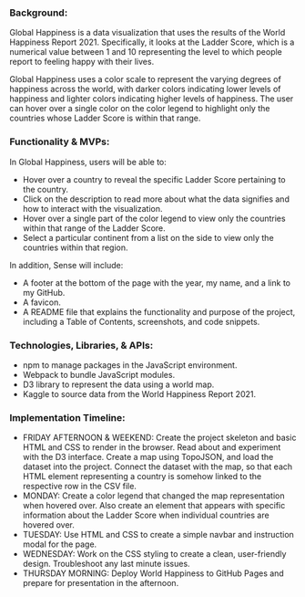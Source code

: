 ### Background:
Global Happiness is a data visualization that uses the results of the World Happiness Report 2021. Specifically, it looks at the Ladder Score, which is a numerical value between 1 and 10 representing the level to which people report to feeling happy with their lives.

Global Happiness uses a color scale to represent the varying degrees of happiness across the world, with darker colors indicating lower levels of happiness and lighter colors indicating higher levels of happiness. The user can hover over a single color on the color legend to highlight only the countries whose Ladder Score is within that range.

### Functionality & MVPs:
In Global Happiness, users will be able to:
- Hover over a country to reveal the specific Ladder Score pertaining to the country.
- Click on the description to read more about what the data signifies and how to interact with the visualization.
- Hover over a single part of the color legend to view only the countries within that range of the Ladder Score.
- Select a particular continent from a list on the side to view only the countries within that region.

In addition, Sense will include:
- A footer at the bottom of the page with the year, my name, and a link to my GitHub.
- A favicon.
- A README file that explains the functionality and purpose of the project, including a Table of Contents, screenshots, and code snippets.

### Technologies, Libraries, & APIs:
- npm to manage packages in the JavaScript environment.
- Webpack to bundle JavaScript modules.
- D3 library to represent the data using a world map.
- Kaggle to source data from the World Happiness Report 2021.

### Implementation Timeline:
- FRIDAY AFTERNOON & WEEKEND: Create the project skeleton and basic HTML and CSS to render in the browser. Read about and experiment with the D3 interface. Create a map using TopoJSON, and load the dataset into the project. Connect the dataset with the map, so that each HTML element representing a country is somehow linked to the respective row in the CSV file.
- MONDAY: Create a color legend that changed the map representation when hovered over. Also create an element that appears with specific information about the Ladder Score when individual countries are hovered over.
- TUESDAY: Use HTML and CSS to create a simple navbar and instruction modal for the page.
- WEDNESDAY: Work on the CSS styling to create a clean, user-friendly design. Troubleshoot any last minute issues.
- THURSDAY MORNING: Deploy World Happiness to GitHub Pages and prepare for presentation in the afternoon.
